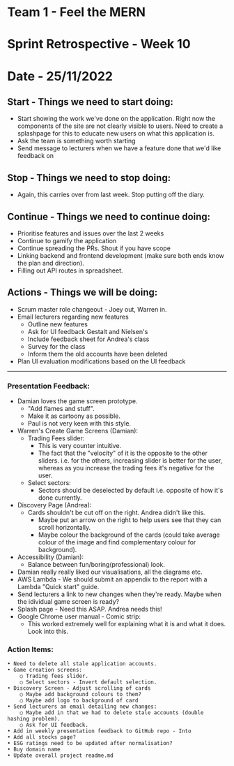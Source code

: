 # Team 1 - Feel the MERN
# Sprint Retrospective - Week 10
# Date - 25/11/2022


## **Start - Things we need to start doing:**
- Start showing the work we've done on the application. Right now the components of the site are not clearly visible to users. Need to create a splashpage for this to educate new users on what this application is.
- Ask the team is something worth starting
- Send message to lecturers when we have a feature done that we'd like feedback on


## **Stop - Things we need to stop doing:**
- Again, this carries over from last week. Stop putting off the diary.


## **Continue - Things we need to continue doing:**
- Prioritise features and issues over the last 2 weeks
- Continue to gamify the application
- Continue spreading the PRs. Shout if you have scope
- Linking backend and frontend development (make sure both ends know the plan and direction).
- Filling out API routes in spreadsheet.



## **Actions - Things we will be doing:**
- Scrum master role changeout - Joey out, Warren in.
- Email lecturers regarding new features
  - Outline new features
  - Ask for UI feedback Gestalt and Nielsen's
  - Include feedback sheet for Andrea's class
  - Survey for the class
  - Inform them the old accounts have been deleted
- Plan UI evaluation modifications based on the UI feedback


---



### **Presentation Feedback:**
- Damian loves the game screen prototype.
  - "Add flames and stuff".
  - Make it as cartoony as possible.
  - Paul is not very keen with this style.
- Warren's Create Game Screens (Damian):
  - Trading Fees slider:
    - This is very counter intuitive.
    - The fact that the "velocity" of it is the opposite to the other sliders. i.e. for the others, increasing slider is better for the user, whereas as you increase the trading fees it's negative for the user.
  - Select sectors:
    - Sectors should be deselected by default i.e. opposite of how it's done currently.
- Discovery Page (Andrea):
  - Cards shouldn't be cut off on the right. Andrea didn't like this.
    - Maybe put an arrow on the right to help users see that they can scroll horizontally.
    - Maybe colour the background of the cards (could take average colour of the image and find complementary colour for background).
- Accessibility (Damian):
  - Balance between fun/boring(professional) look.
- Damian really really liked our visualisations, all the diagrams etc.
- AWS Lambda - We should submit an appendix to the report with a Lambda "Quick start" guide.
- Send lecturers a link to new changes when they're ready. Maybe when the idividual game screen is ready?
- Splash page - Need this ASAP. Andrea needs this!
- Google Chrome user manual - Comic strip:
  - This worked extremely well for explaining what it is and what it does. Look into this.
### **Action Items:**
	• Need to delete all stale application accounts.
	• Game creation screens:
		○ Trading fees slider.
		○ Select sectors - Invert default selection.
	• Discovery Screen - Adjust scrolling of cards
		○ Maybe add background colours to them? 
		○ Maybe add logo to background of card
	• Send lecturers an email detailing new changes:
		○ Maybe add in that we had to delete stale accounts (double hashing problem).
		○ Ask for UI feedback.
	• Add in weekly presentation feedback to GitHub repo - Into 
	• Add all stocks page?
	• ESG ratings need to be updated after normalisation?
	• Buy domain name
	• Update overall project readme.md
